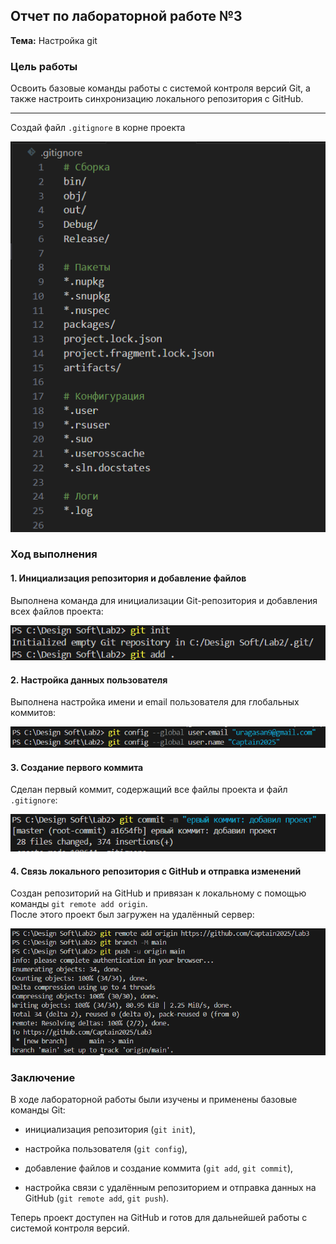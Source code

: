 ## Отчет по лабораторной работе №3

**Тема:** Настройка git

### Цель работы

Освоить базовые команды работы с системой контроля версий Git, а также настроить синхронизацию локального репозитория с GitHub.

---
Создай файл `.gitignore` в корне проекта

![](sh/0.png)
### Ход выполнения

#### 1. Инициализация репозитория и добавление файлов

Выполнена команда для инициализации Git-репозитория и добавления всех файлов проекта:

![](sh/1.png)

#### 2. Настройка данных пользователя

Выполнена настройка имени и email пользователя для глобальных коммитов:

![](sh/2.png)

#### 3. Создание первого коммита

Сделан первый коммит, содержащий все файлы проекта и файл `.gitignore`:

![](sh/3.png)

#### 4. Связь локального репозитория с GitHub и отправка изменений

Создан репозиторий на GitHub и привязан к локальному с помощью команды `git remote add origin`.  
После этого проект был загружен на удалённый сервер:

![](sh/4.png)

### Заключение

В ходе лабораторной работы были изучены и применены базовые команды Git:

- инициализация репозитория (`git init`),
    
- настройка пользователя (`git config`),
    
- добавление файлов и создание коммита (`git add`, `git commit`),
    
- настройка связи с удалённым репозиторием и отправка данных на GitHub (`git remote add`, `git push`).
    

Теперь проект доступен на GitHub и готов для дальнейшей работы с системой контроля версий.
